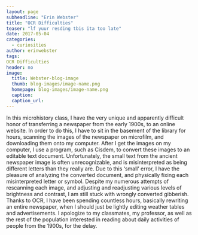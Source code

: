 ```yaml
---
layout: page
subheadline: "Erin Webster"
title: "OCR Difficulties"
teaser: "lf yuur resding tbis ita too late"
date: 2017-05-04
categories:
  - curiosities
author: erinwebster
tags:
OCR Difficulties
header: no
image:
  title: Webster-blog-image
  thumb: blog-images/image-name.png
  homepage: blog-images/image-name.png
  caption:
  caption_url:
---
```

In this microhistory class, I have the very unique and apparently difficult honor of transferring a newspaper from the early 1900s, to an online website. In order to do this, I have to sit in the basement of the library for hours, scanning the images of the newspaper on microfilm, and downloading them onto my computer. After I get the images on my computer, I use a program, such as Cisdem, to convert these images to an editable text document. Unfortunately, the small text from the ancient newspaper image is often unrecognizable, and is misinterpreted as being different letters than they really are. Due to this ‘small’ error, I have the pleasure of analyzing the converted document, and physically fixing each misinterpreted letter or symbol. Despite my numerous attempts of rescanning each image, and adjusting and readjusting various levels of brightness and contrast, I am still stuck with wrongly converted gibberish. Thanks to OCR, I have been spending countless hours, basically rewriting an entire newspaper, when I should just be lightly editing weather tables and advertisements.  I apologize to my classmates, my professor, as well as the rest of the population interested in reading about daily activities of people from the 1900s, for the delay. 
